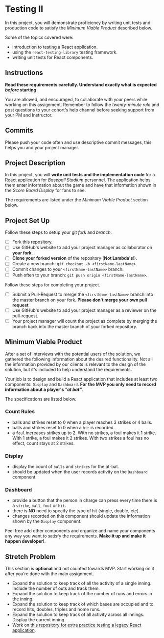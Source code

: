 # Testing II

In this project, you will demonstrate proficiency by writing unit tests and production code to satisfy the _Minimum Viable Product_ described below.

Some of the topics covered were:

-   introduction to testing a React application.
-   using the `react-testing-library` testing framework.
-   writing unit tests for React components.

## Instructions

**Read these requirements carefully. Understand exactly what is expected _before_ starting.**

You are allowed, and encouraged, to collaborate with your peers while working on this assignment. Remember to follow the _twenty-minute rule_ and post questions to your cohort's help channel before seeking support from your PM and Instructor.

## Commits

Please push your code often and use descriptive commit messages, this helps you and your project manager.

## Project Description

In this project, you will **write unit tests and the implementation code** for a React application for _Baseball Stadium_ personnel. The application helps them enter information about the game and have that information shown in the _Score Board Display_ for fans to see.

The requirements are listed under the _Minimum Viable Product_ section below.

## Project Set Up

Follow these steps to setup your git _fork_ and _branch_.

-   [ ] Fork this repository.
-   [ ] Use GitHub's website to add your project manager as collaborator on **your fork**.
-   [ ] **Clone your forked version** of the repository (**Not Lambda's**!).
-   [ ] Create a new branch: `git checkout -b <firstName-lastName>`.
-   [ ] Commit changes to your `<firstName-lastName>` branch.
-   [ ] Push often to your branch: `git push origin <firstName-lastName>`.

Follow these steps for completing your project.

-   [ ] Submit a Pull-Request to merge the `<firstName-lastName>` branch into the master branch on your fork. **Please don't merge your own pull request**
-   [ ] Use GitHub's website to add your project manager as a reviewer on the pull-request.
-   [ ] Your project manager will count the project as complete by merging the branch back into the master branch of your forked repository.

## Minimum Viable Product

After a set of interviews with the potential users of the solution, we gathered the following information about the desired functionality. Not all the information provided by our clients is relevant to the design of the solution, but it's included to help understand the requirements.

Your job is to design and build a React application that includes at least two components: `Display` and `Dashboard`. **For the MVP you only need to record information about a player's _"at bat"_**.

The specifications are listed below.

### Count Rules

-   balls and strikes reset to 0 when a player reaches 3 strikes or 4 balls.
-   balls and strikes reset to 0 when a `hit` is recorded.
-   a `foul` increases strikes up to 2. With no strikes, a foul makes it 1 strike. With 1 strike, a foul makes it 2 strikes. With two strikes a foul has no effect, count stays at 2 strikes.

### Display

-   display the count of `balls` and `strikes` for the at-bat.
-   should be updated when the user records activity on the `Dashboard` component.

### Dashboard

-   provide a button that the person in charge can press every time there is a `strike`, `ball`, `foul` or `hit`.
-   there is **NO** need to specify the type of hit (single, double, etc).
-   changes recorded on this component should update the information shown by the `Display` component.

Feel free add other components and organize and name your components any way you want to satisfy the requirements. **Make it up and make it happen developer!**.

## Stretch Problem

This section is **optional** and not counted towards MVP. Start working on it after you're done with the main assignment.

-   Expand the solution to keep track of all the activity of a single inning. Include the number of outs and track them.
-   Expand the solution to keep track of the number of runs and errors in the inning.
-   Expand the solution to keep track of which bases are occupied and to record hits, doubles, triples and home runs.
-   Expand the solution to keep track of all activity across all innings. Display the current inning.
-   Work on [this repository for extra practice testing a legacy React application](https://github.com/LambdaSchool/React-Testing).
